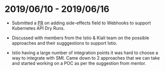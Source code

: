 # 2019/06/10 - 2019/06/16

* Submitted a [PR](https://github.com/linkerd/linkerd2/pull/2963) on adding side-effects field to Webhooks to support Kubernetes API Dry Runs.

* Discussed with members from the Istio & Kiali team on the possible approaches and their sugggestions to support Istio.

* Istio having a large number of integration points it was hard to choose a way to integrate with SMI. Came down to 2 approaches that we can take and started working on a POC as per the suggestion from mentor.
